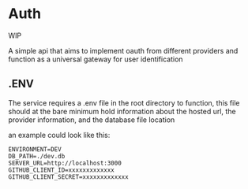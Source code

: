 # Auth

WIP

A simple api that aims to implement oauth from different providers and function
as a universal gateway for user identification

## .ENV
The service requires a .env file in the root directory to function,
this file should at the bare minimum hold information about the hosted url,
the provider information, and the database file location

an example could look like this:
```
ENVIRONMENT=DEV
DB_PATH=./dev.db
SERVER_URL=http://localhost:3000
GITHUB_CLIENT_ID=xxxxxxxxxxxxx
GITHUB_CLIENT_SECRET=xxxxxxxxxxxxx
```